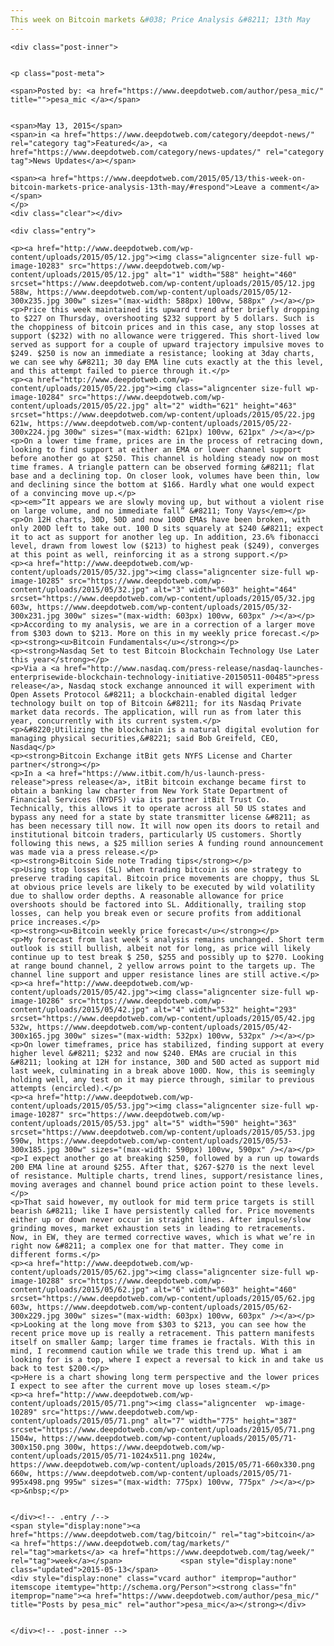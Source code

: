 ```yaml
---
This week on Bitcoin markets &#038; Price Analysis &#8211; 13th May
---
```

<article class="post-listing post-10282 post type-post status-publish format-standard has-post-thumbnail hentry category-deepdot-news category-news-updates tag-bitcoin tag-markets tag-week">
    
    <div class="post-inner">
    
    
    <p class="post-meta">
    
    <span>Posted by: <a href="https://www.deepdotweb.com/author/pesa_mic/" title="">pesa_mic </a></span>
    
    
    <span>May 13, 2015</span>
    <span>in <a href="https://www.deepdotweb.com/category/deepdot-news/" rel="category tag">Featured</a>, <a href="https://www.deepdotweb.com/category/news-updates/" rel="category tag">News Updates</a></span>
    
    <span><a href="https://www.deepdotweb.com/2015/05/13/this-week-on-bitcoin-markets-price-analysis-13th-may/#respond">Leave a comment</a></span>
    </p>
    <div class="clear"></div>
    
    <div class="entry">
    
    <p><a href="http://www.deepdotweb.com/wp-content/uploads/2015/05/12.jpg"><img class="aligncenter size-full wp-image-10283" src="https://www.deepdotweb.com/wp-content/uploads/2015/05/12.jpg" alt="1" width="588" height="460" srcset="https://www.deepdotweb.com/wp-content/uploads/2015/05/12.jpg 588w, https://www.deepdotweb.com/wp-content/uploads/2015/05/12-300x235.jpg 300w" sizes="(max-width: 588px) 100vw, 588px" /></a></p>
    <p>Price this week maintained its upward trend after briefly dropping to $227 on Thursday, overshooting $232 support by 5 dollars. Such is the choppiness of bitcoin prices and in this case, any stop losses at support ($232) with no allowance were triggered. This short-lived low served as support for a couple of upward trajectory impulsive moves to $249. $250 is now an immediate a resistance; looking at 3day charts, we can see why &#8211; 30 day EMA line cuts exactly at the this level, and this attempt failed to pierce through it.</p>
    <p><a href="http://www.deepdotweb.com/wp-content/uploads/2015/05/22.jpg"><img class="aligncenter size-full wp-image-10284" src="https://www.deepdotweb.com/wp-content/uploads/2015/05/22.jpg" alt="2" width="621" height="463" srcset="https://www.deepdotweb.com/wp-content/uploads/2015/05/22.jpg 621w, https://www.deepdotweb.com/wp-content/uploads/2015/05/22-300x224.jpg 300w" sizes="(max-width: 621px) 100vw, 621px" /></a></p>
    <p>On a lower time frame, prices are in the process of retracing down, looking to find support at either an EMA or lower channel support before another go at $250. This channel is holding steady now on most time frames. A triangle pattern can be observed forming &#8211; flat base and a declining top. On closer look, volumes have been thin, low and declining since the bottom at $166. Hardly what one would expect of a convincing move up.</p>
    <p><em>“It appears we are slowly moving up, but without a violent rise on large volume, and no immediate fall” &#8211; Tony Vays</em></p>
    <p>On 12H charts, 30D, 50D and now 100D EMAs have been broken, with only 200D left to take out. 100 D sits squarely at $240 &#8211; expect it to act as support for another leg up. In addition, 23.6% fibonacci level, drawn from lowest low ($213) to highest peak ($249), converges at this point as well, reinforcing it as a strong support.</p>
    <p><a href="http://www.deepdotweb.com/wp-content/uploads/2015/05/32.jpg"><img class="aligncenter size-full wp-image-10285" src="https://www.deepdotweb.com/wp-content/uploads/2015/05/32.jpg" alt="3" width="603" height="464" srcset="https://www.deepdotweb.com/wp-content/uploads/2015/05/32.jpg 603w, https://www.deepdotweb.com/wp-content/uploads/2015/05/32-300x231.jpg 300w" sizes="(max-width: 603px) 100vw, 603px" /></a></p>
    <p>According to my analysis, we are in a correction of a larger move from $303 down to $213. More on this in my weekly price forecast.</p>
    <p><strong><u>Bitcoin Fundamentals</u></strong></p>
    <p><strong>Nasdaq Set to test Bitcoin Blockchain Technology Use Later this year</strong></p>
    <p>Via a <a href="http://www.nasdaq.com/press-release/nasdaq-launches-enterprisewide-blockchain-technology-initiative-20150511-00485">press release</a>, Nasdaq stock exchange announced it will experiment with Open Assets Protocol &#8211; a blockchain-enabled digital ledger technology built on top of Bitcoin &#8211; for its Nasdaq Private market data records. The application, will run as from later this year, concurrently with its current system.</p>
    <p>&#8220;Utilizing the blockchain is a natural digital evolution for managing physical securities,&#8221; said Bob Greifeld, CEO, Nasdaq</p>
    <p><strong>Bitcoin Exchange itBit gets NYFS License and Charter partner</strong></p>
    <p>In a <a href="https://www.itbit.com/h/us-launch-press-release">press release</a>, itBit bitcoin exchange became first to obtain a banking law charter from New York State Department of Financial Services (NYDFS) via its partner itBit Trust Co. Technically, this allows it to operate across all 50 US states and bypass any need for a state by state transmitter license &#8211; as has been necessary till now. It will now open its doors to retail and institutional bitcoin traders, particularly US customers. Shortly following this news, a $25 million series A funding round announcement was made via a press release.</p>
    <p><strong>Bitcoin Side note Trading tips</strong></p>
    <p>Using stop losses (SL) when trading bitcoin is one strategy to preserve trading capital. Bitcoin price movements are choppy, thus SL at obvious price levels are likely to be executed by wild volatility due to shallow order depths. A reasonable allowance for price overshoots should be factored into SL. Additionally, trailing stop losses, can help you break even or secure profits from additional price increases.</p>
    <p><strong><u>Bitcoin weekly price forecast</u></strong></p>
    <p>My forecast from last week’s analysis remains unchanged. Short term outlook is still bullish, albeit not for long, as price will likely continue up to test break $ 250, $255 and possibly up to $270. Looking at range bound channel, 2 yellow arrows point to the targets up. The channel line support and upper resistance lines are still active.</p>
    <p><a href="http://www.deepdotweb.com/wp-content/uploads/2015/05/42.jpg"><img class="aligncenter size-full wp-image-10286" src="https://www.deepdotweb.com/wp-content/uploads/2015/05/42.jpg" alt="4" width="532" height="293" srcset="https://www.deepdotweb.com/wp-content/uploads/2015/05/42.jpg 532w, https://www.deepdotweb.com/wp-content/uploads/2015/05/42-300x165.jpg 300w" sizes="(max-width: 532px) 100vw, 532px" /></a></p>
    <p>On lower timeframes, price has stabilized, finding support at every higher level &#8211; $232 and now $240. EMAs are crucial in this &#8211; looking at 12H for instance, 30D and 50D acted as support mid last week, culminating in a break above 100D. Now, this is seemingly holding well, any test on it may pierce through, similar to previous attempts (encircled).</p>
    <p><a href="http://www.deepdotweb.com/wp-content/uploads/2015/05/53.jpg"><img class="aligncenter size-full wp-image-10287" src="https://www.deepdotweb.com/wp-content/uploads/2015/05/53.jpg" alt="5" width="590" height="363" srcset="https://www.deepdotweb.com/wp-content/uploads/2015/05/53.jpg 590w, https://www.deepdotweb.com/wp-content/uploads/2015/05/53-300x185.jpg 300w" sizes="(max-width: 590px) 100vw, 590px" /></a></p>
    <p>I expect another go at breaking $250, followed by a run up towards 200 EMA line at around $255. After that, $267-$270 is the next level of resistance. Multiple charts, trend lines, support/resistance lines, moving averages and channel bound price action point to these levels.</p>
    <p>That said however, my outlook for mid term price targets is still bearish &#8211; like I have persistently called for. Price movements either up or down never occur in straight lines. After impulse/slow grinding moves, market exhaustion sets in leading to retracements. Now, in EW, they are termed corrective waves, which is what we’re in right now &#8211; a complex one for that matter. They come in different forms.</p>
    <p><a href="http://www.deepdotweb.com/wp-content/uploads/2015/05/62.jpg"><img class="aligncenter size-full wp-image-10288" src="https://www.deepdotweb.com/wp-content/uploads/2015/05/62.jpg" alt="6" width="603" height="460" srcset="https://www.deepdotweb.com/wp-content/uploads/2015/05/62.jpg 603w, https://www.deepdotweb.com/wp-content/uploads/2015/05/62-300x229.jpg 300w" sizes="(max-width: 603px) 100vw, 603px" /></a></p>
    <p>Looking at the long move from $303 to $213, you can see how the recent price move up is really a retracement. This pattern manifests itself on smaller &amp; larger time frames ie fractals. With this in mind, I recommend caution while we trade this trend up. What i am looking for is a top, where I expect a reversal to kick in and take us back to test $200.</p>
    <p>Here is a chart showing long term perspective and the lower prices I expect to see after the current move up loses steam.</p>
    <p><a href="http://www.deepdotweb.com/wp-content/uploads/2015/05/71.png"><img class="aligncenter  wp-image-10289" src="https://www.deepdotweb.com/wp-content/uploads/2015/05/71.png" alt="7" width="775" height="387" srcset="https://www.deepdotweb.com/wp-content/uploads/2015/05/71.png 1504w, https://www.deepdotweb.com/wp-content/uploads/2015/05/71-300x150.png 300w, https://www.deepdotweb.com/wp-content/uploads/2015/05/71-1024x511.png 1024w, https://www.deepdotweb.com/wp-content/uploads/2015/05/71-660x330.png 660w, https://www.deepdotweb.com/wp-content/uploads/2015/05/71-995x498.png 995w" sizes="(max-width: 775px) 100vw, 775px" /></a></p>
    <p>&nbsp;</p>
    
    
    </div><!-- .entry /-->
    <span style="display:none"><a href="https://www.deepdotweb.com/tag/bitcoin/" rel="tag">bitcoin</a> <a href="https://www.deepdotweb.com/tag/markets/" rel="tag">markets</a> <a href="https://www.deepdotweb.com/tag/week/" rel="tag">week</a></span>				<span style="display:none" class="updated">2015-05-13</span>
    <div style="display:none" class="vcard author" itemprop="author" itemscope itemtype="http://schema.org/Person"><strong class="fn" itemprop="name"><a href="https://www.deepdotweb.com/author/pesa_mic/" title="Posts by pesa_mic" rel="author">pesa_mic</a></strong></div>
    
    
    </div><!-- .post-inner -->
</article><!-- .post-listing -->

